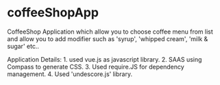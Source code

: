 # coffeeShopApp
CoffeeShop Application which allow you to choose coffee menu from list
and allow you to add modifier such as 'syrup', 'whipped cream', 'milk &
sugar' etc..

Application Details: 1. used vue.js as javascript library. 2. SAAS using
Compass to generate CSS. 3. Used require.JS for dependency management.
4. Used 'undescore.js' library.
